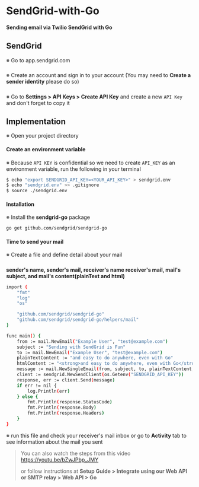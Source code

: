 # SendGrid-with-Go

**Sending email via Twilio SendGrid with Go**

## SendGrid
※ Go to app.sendgrid.com
#####
※ Create an account and sign in to your account (You may need to **Create a sender identity** please do so)
#####
※ Go to **Settings > API Keys > Create API Key** and create a new `API Key` and don't forget to copy it

## Implementation
※ Open your project directory
#### Create an environment variable
※ Because `API KEY` is confidential so we need to create `API_KEY` as an environment variable, run the following in your terminal
```sh
$ echo "export SENDGRID_API_KEY=<YOUR_API_KEY>" > sendgrid.env
$ echo "sendgrid.env" >> .gitignore
$ source ./sendgrid.env
```
#### Installation
※ Install the **sendgrid-go** package
```sh
go get github.com/sendgrid/sendgrid-go 
```
#### Time to send your mail
※ Create a file and define detail about your mail
#####
**sender's name, sender's mail, receiver's name receiver's mail, mail's subject, and mail's content(plainText and html)**
```sh
import (
	"fmt"
	"log"
	"os"

	"github.com/sendgrid/sendgrid-go"
	"github.com/sendgrid/sendgrid-go/helpers/mail"
)

func main() {
	from := mail.NewEmail("Example User", "test@example.com")
	subject := "Sending with SendGrid is Fun"
	to := mail.NewEmail("Example User", "test@example.com")
	plainTextContent := "and easy to do anywhere, even with Go"
	htmlContent := "<strong>and easy to do anywhere, even with Go</strong>"
	message := mail.NewSingleEmail(from, subject, to, plainTextContent, htmlContent)
	client := sendgrid.NewSendClient(os.Getenv("SENDGRID_API_KEY"))
	response, err := client.Send(message)
	if err != nil {
		log.Println(err)
	} else {
		fmt.Println(response.StatusCode)
		fmt.Println(response.Body)
		fmt.Println(response.Headers)
	}
}
```

※ run this file and check your receiver's mail inbox or go to **Activity** tab to see information about the mail you sent

> You can also watch the steps from this video https://youtu.be/bZwJPbp_JMY
>
> or follow instructions at **Setup Guide > Integrate using our Web API or SMTP relay > Web API > Go**
